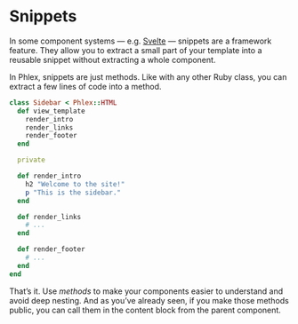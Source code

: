 # Snippets

In some component systems — e.g. [Svelte](https://svelte.dev/docs/svelte/snippet) — snippets are a framework feature. They allow you to extract a small part of your template into a reusable snippet without extracting a whole component.

In Phlex, snippets are just methods. Like with any other Ruby class, you can extract a few lines of code into a method.

```ruby
class Sidebar < Phlex::HTML
  def view_template
    render_intro
    render_links
    render_footer
  end

  private

  def render_intro
    h2 "Welcome to the site!"
    p "This is the sidebar."
  end

  def render_links
    # ...
  end

  def render_footer
    # ...
  end
end
```

That’s it. Use _methods_ to make your components easier to understand and avoid deep nesting. And as you’ve already seen, if you make those methods public, you can call them in the content block from the parent component.
